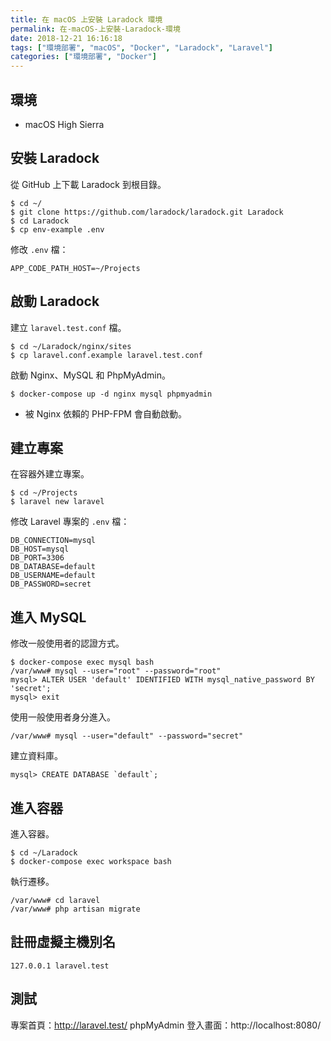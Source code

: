 ```yaml
---
title: 在 macOS 上安裝 Laradock 環境
permalink: 在-macOS-上安裝-Laradock-環境
date: 2018-12-21 16:16:18
tags: ["環境部署", "macOS", "Docker", "Laradock", "Laravel"]
categories: ["環境部署", "Docker"]
---
```


## 環境
- macOS High Sierra

## 安裝 Laradock
從 GitHub 上下載 Laradock 到根目錄。
```
$ cd ~/
$ git clone https://github.com/laradock/laradock.git Laradock
$ cd Laradock
$ cp env-example .env
```

修改 `.env` 檔：
```
APP_CODE_PATH_HOST=~/Projects
```

## 啟動 Laradock
建立 `laravel.test.conf` 檔。
```
$ cd ~/Laradock/nginx/sites
$ cp laravel.conf.example laravel.test.conf
```

啟動 Nginx、MySQL 和 PhpMyAdmin。
```
$ docker-compose up -d nginx mysql phpmyadmin
```
- 被 Nginx 依賴的 PHP-FPM 會自動啟動。

## 建立專案
在容器外建立專案。
```
$ cd ~/Projects
$ laravel new laravel
```

修改 Laravel 專案的 `.env` 檔：
```
DB_CONNECTION=mysql
DB_HOST=mysql
DB_PORT=3306
DB_DATABASE=default
DB_USERNAME=default
DB_PASSWORD=secret
```

## 進入 MySQL
修改一般使用者的認證方式。
```
$ docker-compose exec mysql bash
/var/www# mysql --user="root" --password="root"
mysql> ALTER USER 'default' IDENTIFIED WITH mysql_native_password BY 'secret';
mysql> exit
```
使用一般使用者身分進入。
```
/var/www# mysql --user="default" --password="secret"
```
建立資料庫。
```
mysql> CREATE DATABASE `default`;
```

## 進入容器
進入容器。
```
$ cd ~/Laradock
$ docker-compose exec workspace bash
```
執行遷移。
```
/var/www# cd laravel
/var/www# php artisan migrate
```

## 註冊虛擬主機別名
```
127.0.0.1 laravel.test
```

## 測試
專案首頁：http://laravel.test/
phpMyAdmin 登入畫面：http://localhost:8080/
